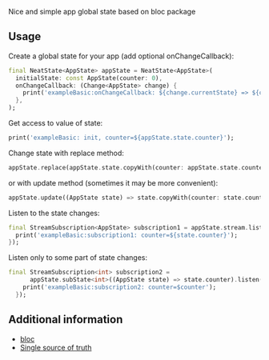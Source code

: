 Nice and simple app global state based on bloc package

## Usage

Create a global state for your app (add optional onChangeCallback):
```dart
final NeatState<AppState> appState = NeatState<AppState>(
  initialState: const AppState(counter: 0),
  onChangeCallback: (Change<AppState> change) {
    print('exampleBasic:onChangeCallback: ${change.currentState} => ${change.nextState}');
  },
);
```

Get access to value of state:
```dart
print('exampleBasic: init, counter=${appState.state.counter}');
```

Change state with replace method:
```dart
appState.replace(appState.state.copyWith(counter: appState.state.counter + 1));
```
or with update method (sometimes it may be more convenient):
```dart
appState.update((AppState state) => state.copyWith(counter: state.counter + 1));
```

Listen to the state changes:
```dart
final StreamSubscription<AppState> subscription1 = appState.stream.listen((AppState state) {
  print('exampleBasic:subscription1: counter=${state.counter}');
});
```

Listen only to some part of state changes:
```dart
final StreamSubscription<int> subscription2 =
      appState.subState<int>((AppState state) => state.counter).listen((int counter) {
    print('exampleBasic:subscription2: counter=$counter');
  });
```

## Additional information

- [bloc](https://pub.dev/packages/bloc)
- [Single source of truth](https://en.wikipedia.org/wiki/Single_source_of_truth)
